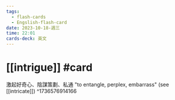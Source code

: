 ```yaml
---
tags:
  - flash-cards
  - Engslish-flash-card
date: 2023-10-18-週三
time: 22:01
cards-deck: 英文
---
```


# [[intrigue]] #card 
激起好奇心、陰謀策劃、私通
"to entangle, perplex, embarrass" (see [[intricate]])
^1736576914166
